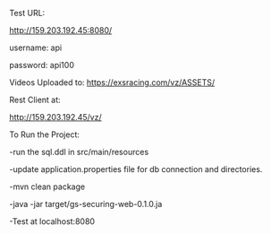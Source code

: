 
Test URL:

http://159.203.192.45:8080/

username: api

password: api100

Videos Uploaded to:
  https://exsracing.com/vz/ASSETS/


Rest Client at:


http://159.203.192.45/vz/


To Run the Project:

 -run the sql.ddl in src/main/resources
 
 -update application.properties file for db connection and directories.
 
 -mvn clean package
 
 -java -jar target/gs-securing-web-0.1.0.ja 
 
 -Test at localhost:8080
 


